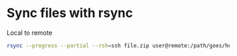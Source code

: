 # Sync files with rsync

Local to remote

```bash
rsync --progress --partial --rsh=ssh file.zip user@remote:/path/goes/here
```
